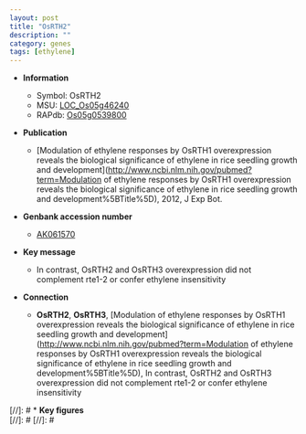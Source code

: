 ```yaml
---
layout: post
title: "OsRTH2"
description: ""
category: genes
tags: [ethylene]
---
```


* **Information**  
    + Symbol: OsRTH2  
    + MSU: [LOC_Os05g46240](http://rice.plantbiology.msu.edu/cgi-bin/ORF_infopage.cgi?orf=LOC_Os05g46240)  
    + RAPdb: [Os05g0539800](http://rapdb.dna.affrc.go.jp/viewer/gbrowse_details/irgsp1?name=Os05g0539800)  

* **Publication**  
    + [Modulation of ethylene responses by OsRTH1 overexpression reveals the biological significance of ethylene in rice seedling growth and development](http://www.ncbi.nlm.nih.gov/pubmed?term=Modulation of ethylene responses by OsRTH1 overexpression reveals the biological significance of ethylene in rice seedling growth and development%5BTitle%5D), 2012, J Exp Bot.

* **Genbank accession number**  
    + [AK061570](http://www.ncbi.nlm.nih.gov/nuccore/AK061570)

* **Key message**  
    + In contrast, OsRTH2 and OsRTH3 overexpression did not complement rte1-2 or confer ethylene insensitivity

* **Connection**  
    + __OsRTH2__, __OsRTH3__, [Modulation of ethylene responses by OsRTH1 overexpression reveals the biological significance of ethylene in rice seedling growth and development](http://www.ncbi.nlm.nih.gov/pubmed?term=Modulation of ethylene responses by OsRTH1 overexpression reveals the biological significance of ethylene in rice seedling growth and development%5BTitle%5D), In contrast, OsRTH2 and OsRTH3 overexpression did not complement rte1-2 or confer ethylene insensitivity

[//]: # * **Key figures**  
[//]: # 
[//]: # 
